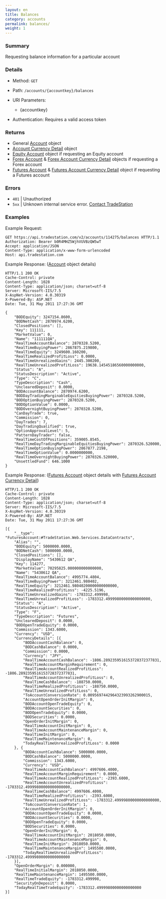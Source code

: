 ```yaml
---
layout: en
title: Balances
category: accounts
permalink: balances/
weight: 1
---
```


### Summary

Requesting balance information for a particular account

### Details

* Method: `GET`
* Path: `/accounts/{accountkey}/balances`
* URI Parameters:

  * {accountkey}
* Authentication: Requires a valid access token

### Returns

* General [Account](../../objects/account) object
* [Account Currency Detail](../../objects/account-currency-detail) object
* [Equity Account](../../objects/equity-account) object if requesting an Equity account
* [Forex Account](../../objects/forex-account) & [Forex Account Currency Detail](../../objects/forex-account-currency-detail) objects if requesting a Forex account
* [Futures Account](../../objects/futures-account) & [Futures Account Currency Detail](../../objects/futures-account-currency-detail) object if requesting a Futures account

### Errors

* `401` | Unauthorized
* `5xx` | Unknown internal service error. [Contact TradeStation](mailto:webapi@tradestation.com)

### Examples

Example Request:

    GET https://api.tradestation.com/v2/accounts/114275/balances HTTP/1.1
    Authorization: Bearer b0R4MHZ5WjhVUVBzQW5wT
    Accept: application/JSON
    Content-Type: application/x-www-form-urlencoded
    Host: api.tradestation.com

Example Response: ([Account](../../objects/account) object details)

    HTTP/1.1 200 OK
    Cache-Control: private
    Content-Length: 1028
    Content-Type: application/json; charset=utf-8
    Server: Microsoft-IIS/7.5
    X-AspNet-Version: 4.0.30319
    X-Powered-By: ASP.NET
    Date: Tue, 31 May 2011 17:27:36 GMT
    
    {
        "BODEquity": 3247154.8600,
        "BODNetCash": 2870974.6200,
        "ClosedPositions": [],
        "Key": 111111,
        "MarketValue": 0,
        "Name": "111111QA",
        "RealTimeAccountBalance": 2870328.5200,
        "RealTimeBuyingPower": 2867875.219800,
        "RealTimeEquity": 3249600.160200,
        "RealTimeRealizedProfitLoss": 0.0000,
        "RealTimeUnrealizedGains": 2445.300200,
        "RealTimeUnrealizedProfitLoss": 19638.14545186560000000000,
        "Status": "A",
        "StatusDescription": "Active",
        "Type": "C",
        "TypeDescription": "Cash",
        "UnclearedDeposit": 0.0000,
        "BODAccountBalance": 2870974.6200,
        "BODDayTradingMarginableEquitiesBuyingPower": 2870328.5200,
        "BODOptionBuyingPower": 2870328.5200,
        "BODOptionValue": 0.0000,
        "BODOvernightBuyingPower": 2870328.5200,
        "CanDayTrade": true,
        "Commission": 0,
        "DayTrades": 7,
        "DayTradingQualified": true,
        "OptionApprovalLevel": 5,
        "PatternDayTrader": false,
        "RealTimeCostOfPositions": 359005.8545,
        "RealTimeDayTradingMarginableEquitiesBuyingPower": 2870326.520000,
        "RealTimeOptionBuyingPower": 2867877.2198,
        "RealTimeOptionValue": 0.0000000000,
        "RealTimeOvernightBuyingPower": 2870326.520000,
        "UnsettledFund": 646.1000
    }
    
Example Response: ([Futures Account](../../objects/futures-account) object details with [Futures Account Currency Detail](../../objects/futures-account-currency-detail))

    HTTP/1.1 200 OK
    Cache-Control: private
    Content-Length: 1028
    Content-Type: application/json; charset=utf-8
    Server: Microsoft-IIS/7.5
    X-AspNet-Version: 4.0.30319
    X-Powered-By: ASP.NET
    Date: Tue, 31 May 2011 17:27:36 GMT
    
    [{
        "__type": "FuturesAccount:#TradeStation.Web.Services.DataContracts",
        "Alias": "",
        "BODEquity": 5000000.0000,
        "BODNetCash": 5000000.0000,
        "ClosedPositions": [],
        "DisplayName": "5430612 QA",
        "Key": 114277,
        "MarketValue": 70295825.000000000000000,
        "Name": "5430612 QA",
        "RealTimeAccountBalance": 4995774.4804,
        "RealTimeBuyingPower": 3212461.980402,
        "RealTimeEquity": 3212461.98040200000000000000,
        "RealTimeRealizedProfitLoss": -4225.5196,
        "RealTimeUnrealizedGains": -1783312.499998,
        "RealTimeUnrealizedProfitLoss": -1783312.49999800000000000000,
        "Status": "A",
        "StatusDescription": "Active",
        "Type": "F",
        "TypeDescription": "Futures",
        "UnclearedDeposit": 0.0000,
        "BODOpenTradeEquity": 0.0000,
        "Commission": 1343.6000,
        "Currency": "USD",
        "CurrencyDetails": [{
            "BODAccountCashBalance": 0,
            "BODCashBalance": 0.0000,
            "Commission": 0.0000,
            "Currency": "JPY",
            "RealTimeAccountCashBalance": -1806.2892359516153728372377831,
            "RealTimeAccountMarginRequirement": 0,
            "RealTimeAccountRealizedProfitLoss": -1806.2892359516153728372377831,
            "RealTimeAccountUnrealizedProfitLoss": 0,
            "RealTimeCashBalance": -188750.0000,
            "RealTimeRealizedProfitLoss": -188750.0000,
            "RealTimeUnrealizedProfitLoss": 0,
            "ToAccountConversionRate": 0.0095697442964323993262900015,
            "AccountOpenOrderInitMargin": 0,
            "BODAccountOpenTradeEquity": 0,
            "BODAccountSecurities": 0,
            "BODOpenTradeEquity": 0.0000,
            "BODSecurities": 0.0000,
            "OpenOrderInitMargin": 0,
            "RealTimeAccountInitMargin": 0,
            "RealTimeAccountMaintenanceMargin": 0,
            "RealTimeInitMargin": 0,
            "RealTimeMaintenanceMargin": 0,
            "TodayRealTimeUnrealizedProfitLoss": 0.0000
        }, {
            "BODAccountCashBalance": 5000000.0000,
            "BODCashBalance": 5000000.0000,
            "Commission": 1343.6000,
            "Currency": "USD",
            "RealTimeAccountCashBalance": 4997606.4000,
            "RealTimeAccountMarginRequirement": 0.0000,
            "RealTimeAccountRealizedProfitLoss": -2393.6000,
            "RealTimeAccountUnrealizedProfitLoss": -1783312.49999800000000000000,
            "RealTimeCashBalance": 4997606.4000,
            "RealTimeRealizedProfitLoss": -2393.6000,
            "RealTimeUnrealizedProfitLoss": -1783312.49999800000000000000,
            "ToAccountConversionRate": 1,
            "AccountOpenOrderInitMargin": 0,
            "BODAccountOpenTradeEquity": 0.0000,
            "BODAccountSecurities": 0.0000,
            "BODOpenTradeEquity": 0.0000,
            "BODSecurities": 0.0000,
            "OpenOrderInitMargin": 0,
            "RealTimeAccountInitMargin": 2018050.0000,
            "RealTimeAccountMaintenanceMargin": 0,
            "RealTimeInitMargin": 2018050.0000,
            "RealTimeMaintenanceMargin": 1495500.0000,
            "TodayRealTimeUnrealizedProfitLoss": -1783312.49999800000000000000
        }],
        "OpenOrderMargin": 0.000000,
        "RealTimeInitialMargin": 2018050.0000,
        "RealTimeMaintenanceMargin": 1495500.0000,
        "RealTimeTradeEquity": -1783312.499998,
        "SecurityOnDeposit": 0.0000,
        "TodayRealTimeTradeEquity": -1783312.49999800000000000000
    }]
